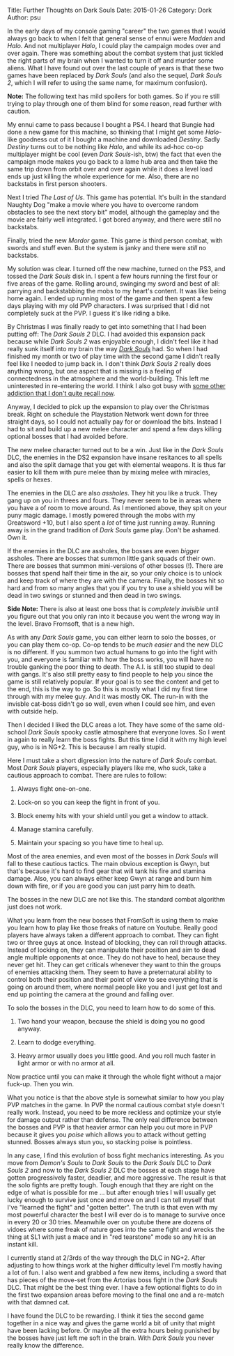 Title: Further Thoughts on Dark Souls
Date: 2015-01-26
Category: Dork
Author: psu

In the early days of my console gaming "career" the two games that I would always go back to when I felt that general sense of ennui were *Madden* and *Halo*. And not multiplayer *Halo*, I could play the campaign modes over and over again. There was something about the combat system that just tickled the right parts of my brain when I wanted to turn it off and murder some aliens. What I have found out over the last couple of years is that these two games have been replaced by *Dark Souls* (and also the sequel, *Dark Souls 2*, which I will refer to using the same name, for maximum confusion).

**Note:** The following text has mild spoilers for both games. So if you re still trying to play through one of them blind for some reason, read further with caution.

My ennui came to pass because I bought a PS4. I heard that Bungie had done a new game for this machine, so thinking that I might get some *Halo*-like goodness out of it I bought a machine and downloaded *Destiny*. Sadly *Destiny* turns out to be nothing like *Halo*, and while its ad-hoc co-op multiplayer might be cool (even *Dark Souls*-ish, btw) the fact that even the campaign mode makes you go back to a lame hub area and then take the same trip down from orbit over and over again while it does a level load ends up just killing the whole experience for me. Also, there are no backstabs in first person shooters.

Next I tried *The Last of Us*. This game has potential. It's built in the standard Naughty Dog "make a movie where you have to overcome random obstacles to see the next story bit" model, although the gameplay and the movie are fairly well integrated. I got bored anyway, and there were still no backstabs.

Finally, tried the new *Mordor* game. This game *is* third person combat, with swords and stuff even. But the system is janky and there were *still* no backstabs.

My solution was clear. I turned off the new machine, turned on the PS3, and tossed the *Dark Souls* disk in. I spent a few hours running the first four or five areas of the game. Rolling around, swinging my sword and best of all: parrying and backstabbing the mobs to my heart's content. It was like being home again. I ended up running most of the game and then spent a few days playing with my old PVP characters. I was surprised that I did not completely suck at the PVP. I guess it's like riding a bike.

By Christmas I was finally ready to get into something that I had been putting off: The *Dark Souls 2* DLC. I had avoided this expansion pack because while *Dark Souls 2* was enjoyable enough, I didn't feel like it had really sunk itself into my brain the way <a href="http://mutable-states.com/dark-souls-ate-my-brain.html">*Dark Souls*</a> had. So when I had finished my month or two of play time with the second game I didn't really feel like I needed to jump back in. I don't think *Dark Souls 2* really does anything wrong, but one aspect that is missing is a feeling of connectedness in the atmosphere and the world-building. This left me uninterested in re-entering the world. I think I also got busy with <a href="http://mutable-states.com/how-to-ring.html">some other addiction that I don't quite recall now</a>.

Anyway, I decided to pick up the expansion to play over the Christmas break. Right on schedule the Playstation Network went down for three straight days, so I could not actually pay for or download the bits. Instead I had to sit and build up a new melee character and spend a few days killing optional bosses that I had avoided before.

The new melee character turned out to be a win. Just like in the *Dark Souls* DLC, the enemies in the DS2 expansion have insane resitances to all spells and also the split damage that you get with elemental weapons. It is thus far easier to kill them with pure melee than by mixing melee with miracles, spells or hexes.

The enemies in the DLC are also *assholes*. They hit you like a truck. They gang up on you in threes and fours. They never seem to be in areas where you have a of room to move around. As I mentioned above, they spit on your puny magic damage. I mostly powered through the mobs with my Greatsword +10, but I also spent a *lot* of time just running away. Running away is in the grand tradition of *Dark Souls* game play. Don't be ashamed. Own it.

If the enemies in the DLC are assholes, the bosses are even *bigger* assholes. There are bosses that summon little gank squads of their own. There are bosses that summon mini-versions of other bosses (!). There are bosses that spend half their time in the air, so your only choice is to unlock and keep track of where they are with the camera. Finally, the bosses hit so hard and from so many angles that you if you try to use a shield you will be dead in two swings or stunned and then dead in two swings.

**Side Note:** There is also at least one boss that is *completely invisible* until you figure out that you only ran into it because you went the wrong way in the level. Bravo Fromsoft, that is a new high.

As with any *Dark Souls* game, you can either learn to solo the bosses, or you can play them co-op. Co-op tends to be *much easier* and the new DLC is no different. If you summon two actual humans to go into the fight with you, and everyone is familiar with how the boss works, you will have no trouble ganking the poor thing to death. The A.I. is still too stupid to deal with gangs. It's also still pretty easy to find people to help you since the game is still relatively popular. If your goal is to see the content and get to the end, this is the way to go. So this is mostly what I did my first time through with my melee guy. And it was mostly OK. The run-in with the invisble cat-boss didn't go so well, even when I could see him, and even with outside help.

Then I decided I liked the DLC areas a lot. They have some of the same old-school *Dark Souls* spooky castle atmosphere that everyone loves. So I went in again to really learn the boss fights. But this time I did it with my high level guy, who is in NG+2. This is because I am really stupid.

Here I must take a short digression into the nature of *Dark Souls* combat. Most *Dark Souls* players, especially players like me, who suck, take a cautious approach to combat. There are rules to follow:

1. Always fight one-on-one.

3. Lock-on so you can keep the fight in front of you.

2. Block enemy hits with your shield until you get a window to attack.

3. Manage stamina carefully.

4. Maintain your spacing so you have time to heal up.

Most of the area enemies, and even most of the bosses in *Dark Souls* will fall to these cautious tactics. The main obvious exception is Gwyn, but that's because it's hard to find gear that will tank his fire and stamina damage. Also, you can always either keep Gwyn at range and burn him down with fire, or if you are good you can just parry him to death.

The bosses in the new DLC are not like this. The standard combat algorithm just does not work. 

What you learn from the new bosses that FromSoft is using them to make you learn how to play like those freaks of nature on Youtube. Really good players have always taken a different approach to combat. They can fight two or three guys at once. Instead of blocking, they can roll through attacks. Instead of locking on, they can manipulate their position and aim to dead angle multiple opponents at once. They do not have to heal, because they never get hit. They can get criticals whenever they want to thin the groups of enemies attacking them. They seem to have a preternatural ability to control both their position and their point of view to see everything that is going on around them, where normal people like you and I just get lost and end up pointing the camera at the ground and falling over.

To solo the bosses in the DLC, you need to learn how to do some of this.

1. Two hand your weapon, because the shield is doing you no good anyway.

2. Learn to dodge everything.

3. Heavy armor usually does you little good. And you roll much faster in light armor or with no armor at all. 

Now practice until you can make it through the whole fight without a major fuck-up. Then you win.

What you notice is that the above style is somewhat similar to how you play PVP matches in the game. In PVP the normal cautious combat style doesn't really work. Instead, you need to be more reckless and optimize your style for damage output rather than defense. The only real difference between the bosses and PVP is that heavier armor can help you out more in PVP because it gives you *poise* which allows you to attack without getting stunned. Bosses always stun you, so stacking poise is pointless.

In any case, I find this evolution of boss fight mechanics interesting. As you move from *Demon's Souls* to *Dark Souls* to the *Dark Souls* DLC to *Dark Souls 2* and now to the *Dark Souls 2* DLC the bosses at each stage have gotten progressively faster, deadlier, and more aggressive. The result is that the solo fights are pretty tough. Tough enough that they are right on the edge of what is possible for me ... but after enough tries I will usually get lucky enough to survive just once and move on and I can tell myself that I've "learned the fight" and "gotten better". The truth is that even with my most powerful character the best I will ever do is to manage to survive once in every 20 or 30 tries. Meanwhile over on youtube there are dozens of vidoes where some freak of nature goes into the same fight and wrecks the thing at SL1 with just a mace and in "red tearstone" mode so any hit is an instant kill.

I currently stand at 2/3rds of the way through the DLC in NG+2. After adjusting to how things work at the higher difficulty level I'm mostly having a lot of fun. I also went and grabbed a few new items, including a sword that has pieces of the move-set from the Artorias boss fight in the *Dark Souls* DLC. That might be the best thing ever. I have a few optional fights to do in the first two expansion areas before moving to the final one and a re-match with that damned cat.

I have found the DLC to be rewarding. I think it ties the second game together in a nice way and gives the game world a bit of unity that might have been lacking before. Or maybe all the extra hours being punished by the bosses have just left me soft in the brain. With *Dark Souls* you never really know the difference.


